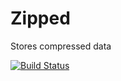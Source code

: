 Zipped
======

Stores compressed data

[![Build Status](https://travis-ci.org/saberone/javascipt-utils.png)](https://travis-ci.org/saberone/javascipt-utils)